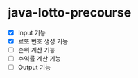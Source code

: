 # java-lotto-precourse

- [x] Input 기능
- [x] 로또 번호 생성 기능
- [ ] 순위 계산 기능
- [ ] 수익률 계산 기능
- [ ] Output 기능